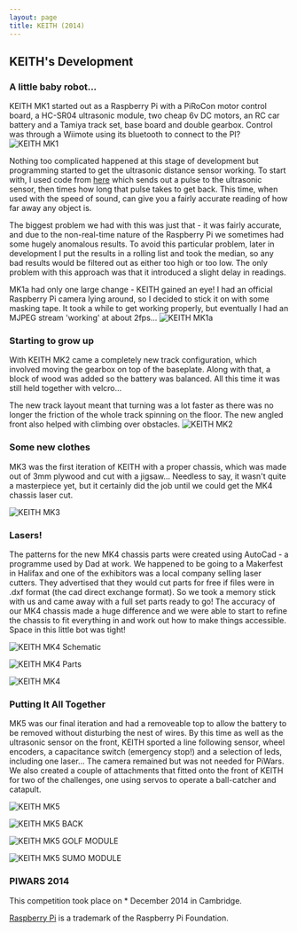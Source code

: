 ```yaml
---
layout: page
title: KEITH (2014)
---
```


## KEITH's Development

### A little baby robot...

KEITH MK1 started out as a Raspberry Pi with a PiRoCon motor control board, a HC-SR04 ultrasonic module, two cheap 6v DC motors, an RC car battery and a Tamiya track set, base board and double gearbox. Control was through a Wiimote using its bluetooth to connect to the PI?
![KEITH MK1](http://keiththerobot.uk/images/MK1.JPG "KEITH MK1")

Nothing too complicated happened at this stage of development but programming started to get the ultrasonic distance sensor working. To start with, I used code from <a href="https://github.com/chrisalexander/initio-pirocon-test/blob/master/sonar.py">here</a> which sends out a pulse to the ultrasonic sensor, then times how long that pulse takes to get back. This time, when used with the speed of sound, can give you a fairly accurate reading of how far away any object is.

The biggest problem we had with this was just that - it was fairly accurate, and due to the non-real-time nature of the Raspberry Pi we sometimes had some hugely anomalous results. To avoid this particular problem, later in development I put the results in a rolling list and took the median, so any bad results would be filtered out as either too high or too low. The only problem with this approach was that it introduced a slight delay in readings.

MK1a had only one large change - KEITH gained an eye! I had an official Raspberry Pi camera lying around, so I decided to stick it on with some masking tape. It took a while to get working properly, but eventually I had an MJPEG stream 'working' at about 2fps...
![KEITH MK1a](http://keiththerobot.uk/images/MK1a.jpg "KEITH MK1a")

### Starting to grow up

With KEITH MK2 came a completely new track configuration, which involved moving the gearbox on top of the baseplate. Along with that, a block of wood was added so the battery was balanced. All this time it was still held together with velcro...

The new track layout meant that turning was a lot faster as there was no longer the friction of the whole track spinning on the floor. The new angled front also helped with climbing over obstacles.
![KEITH MK2](http://keiththerobot.uk/images/MK2.JPG "KEITH MK2")

### Some new clothes

MK3 was the first iteration of KEITH with a proper chassis, which was made out of 3mm plywood and cut with a jigsaw... Needless to say, it wasn't quite a masterpiece yet, but it certainly did the job until we could get the MK4 chassis laser cut.

![KEITH MK3](http://keiththerobot.uk/images/MK3.JPG "KEITH MK3")

### Lasers!

The patterns for the new MK4 chassis parts were created using AutoCad - a programme used by Dad at work. We happened to be going to a Makerfest in Halifax and one of the exhibitors was a local company selling laser cutters. They advertised that they would cut parts for free if files were in .dxf format (the cad direct exchange format). So we took a memory stick with us and came away with a full set parts ready to go! The accuracy of our MK4 chassis  made a huge difference and we were able to start to refine the chassis to fit everything in and work out how to make things accessible. Space in this little bot was tight!

![KEITH MK4 Schematic](http://keiththerobot.uk/images/Mk4-schematic.JPG "KEITH MK4 Schematic")

![KEITH MK4 Parts](http://keiththerobot.uk/images/MK4-parts.JPG "KEITH MK4 Parts")

![KEITH MK4](http://keiththerobot.uk/images/MK4.JPG "KEITH MK4")

### Putting It All Together

MK5  was our final iteration and had a removeable top to allow the battery to be removed without disturbing the nest of wires. By this time as well as the ultrasonic sensor on the front, KEITH sported a line following sensor, wheel encoders, a capacitance switch (emergency stop!) and a selection of leds, including one laser... The camera remained but was not needed for PiWars. We also created a couple of attachments that fitted onto the front of KEITH for two of the challenges, one using servos to operate a ball-catcher and catapult.

![KEITH MK5](http://keiththerobot.uk/images/DSC04940-adjusted--web.jpg "KEITH MK5")

![KEITH MK5 BACK](http://keiththerobot.uk/images/DSC04938-adjusted-web.jpg "KEITH MK5 Back")

![KEITH MK5 GOLF MODULE](http://keiththerobot.uk/images/DSC04942-adjusted-web.jpg "KEITH MK5 Golf Module")

![KEITH MK5 SUMO MODULE](http://keiththerobot.uk/images/DSC04941-adjusted-web.jpg "KEITH MK5 Sumo Module")

### PIWARS 2014

This competition took place on * December 2014 in Cambridge. 

<a href="http://www.raspberrypi.org">Raspberry Pi</a> is a trademark of the Raspberry Pi Foundation.
